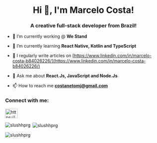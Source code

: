 <h1 align="center">Hi 👋, I'm Marcelo Costa!</h1>
<h3 align="center">A creative full-stack developer from Brazil!</h3>

- 🔭 I’m currently working @ **We Stand**

- 🌱 I’m currently learning **React Native, Kotlin and TypeScript**

- 📝 I regularly write articles on [https://www.linkedin.com/in/marcelo-costa-b84026226/](https://www.linkedin.com/in/marcelo-costa-b84026226/)

- 💬 Ask me about **React.Js, JavaScript and Node.Js**

- 📫 How to reach me **costanetomj@gmail.com**

<h3 align="left">Connect with me:</h3>
<p align="left">
<a href="https://linkedin.com/in/https://www.linkedin.com/in/marcelo-costa-b84026226/" target="blank"><img align="center" src="https://raw.githubusercontent.com/rahuldkjain/github-profile-readme-generator/master/src/images/icons/Social/linked-in-alt.svg" alt="https://www.linkedin.com/in/marcelo-costa-b84026226/" height="30" width="40" /></a>
</p>

<p><img align="left" src="https://github-readme-stats.vercel.app/api/top-langs?username=slushhprg&show_icons=true&locale=en&layout=compact" alt="slushhprg" /></p>

<p>&nbsp;<img align="center" src="https://github-readme-stats.vercel.app/api?username=slushhprg&show_icons=true&locale=en" alt="slushhprg" /></p>

<p><img align="center" src="https://github-readme-streak-stats.herokuapp.com/?user=slushhprg&" alt="slushhprg" /></p>
